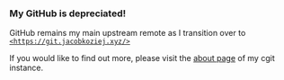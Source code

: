 ### My GitHub is depreciated!

GitHub remains my main upstream remote as I transition over to
[`<https://git.jacobkoziej.xyz/>`]

If you would like to find out more, please visit the [about page] of my
cgit instance.


[`<https://git.jacobkoziej.xyz/>`]: https://git.jacobkoziej.xyz/
[about page]: https://git.jacobkoziej.xyz/?p=about
